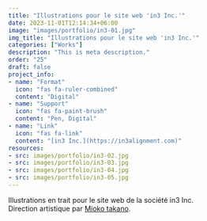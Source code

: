 ```yaml
---
title: "Illustrations pour le site web 'in3 Inc.'"
date: 2023-11-01T12:14:34+06:00
image: "images/portfolio/in3-01.jpg"
img_title: "Illustrations pour le site web 'in3 Inc.'"
categories: ["Works"]
description: "This is meta description."
order: "25"
draft: false
project_info:
- name: "Format"
  icon: "fas fa-ruler-combined"
  content: "Digital"
- name: "Support"
  icon: "fas fa-paint-brush"
  content: "Pen, Digital"
- name: "Link"
  icon: "fas fa-link"
  content: "[in3 Inc.](https://in3alignment.com)"
resources:
- src: images/portfolio/in3-02.jpg
- src: images/portfolio/in3-03.jpg
- src: images/portfolio/in3-04.jpg
- src: images/portfolio/in3-05.jpg
---
```

Illustrations en trait pour le site web de la société in3 Inc.  
Direction artistique par [Mioko takano](https://www.miokotakano.com).